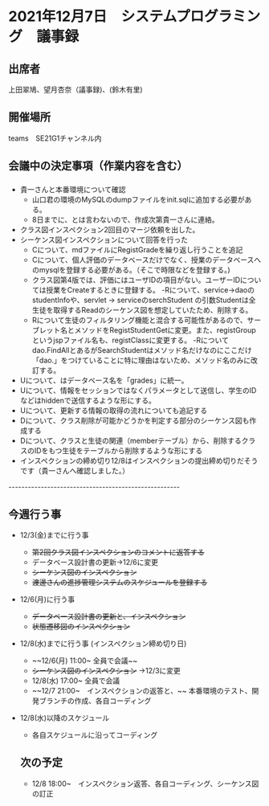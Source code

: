 # 2021年12月7日　システムプログラミング　議事録

## 出席者
上田翠鳩、望月杏奈（議事録)、(鈴木有里)

## 開催場所
teams　SE21G1チャンネル内

## 会議中の決定事項（作業内容を含む）
###
 - 貴一さんと本番環境について確認
   - 山口君の環境のMySQLのdumpファイルをinit.sqlに追加する必要がある。
    - 8日までに、とは言わないので、作成次第貴一さんに連絡。
  - クラス図インスペクション2回目のマージ依頼を出した。
 - シーケンス図インスペクションについて回答を行った
   - Cについて、mdファイルにRegistGradeを繰り返し行うことを追記
   - Cについて、個人評価のデータベースだけでなく、授業のデータベースへのmysqlを登録する必要がある。（そこで時限などを登録する。)
   - クラス図第4版では、評価にはユーザIDの項目がない。ユーザーIDについては授業をCreateするときに登録する。
   -Rについて、service->daoのstudentInfoや、servlet -> serviceのserchStudent の引数Studentは全生徒を取得するReadのシーケンス図を想定していたため、削除する。
   - Rについて生徒のフィルタリング機能と混合する可能性があるので、サーブレット名とメソッドをRegistStudentGetに変更。また、registGroup というjspファイル名も、registClassに変更する。
  -Rについてdao.FindAllとあるがSearchStudentはメソッド名だけなのにここだけ「dao.」をつけていることに特に理由はないため、メソッド名のみに改訂する。
 - Uについて、はデータベース名を「grades」に統一。
 - Uについて、情報をセッションではなくパラメータとして送信し、学生のIDなどはhiddenで送信するような形にする。
  - Uについて、更新する情報の取得の流れについても追記する
  - Dについて、クラス削除が可能かどうかを判定する部分のシーケンス図も作成する
  - Dについて、クラスと生徒の関連（memberテーブル）から、削除するクラスのIDをもつ生徒をテーブルから削除するような形にする
  - インスペクションの締め切り12/8はインスペクションの提出締め切りだそうです（貴一さんへ確認しました。）

-----------------------------------------------------<br>

## 今週行う事
- 12/3(金)までに行う事
  - ~~第2回クラス図インスペクションのコメントに返答する~~
  - データベース設計書の更新→12/6に変更
  - ~~シーケンス図のインスペクション~~
  - ~~渡邊さんの進捗管理システムのスケジュールを登録する~~
- 12/6(月)に行う事
  - ~~データベース設計書の更新と、インスペクション~~
  - ~~状態遷移図のインスペクション~~
- 12/8(水)までに行う事 (インスペクション締め切り日)
  - ~~12/6(月) 11:00~ 全員で会議~~
  - ~~シーケンス図のインスペクション~~ →12/3に変更
  - 12/8(水) 17:00~ 全員で会議
  - ~~12/7 21:00~　インスペクションの返答と、~~
  本番環境のテスト、開発ブランチの作成、各自コーディング
- 12/8(水)以降のスケジュール
  - 各自スケジュールに沿ってコーディング

  ## 次の予定
  - 12/8 18:00~　インスペクション返答、各自コーディング、シーケンス図の訂正